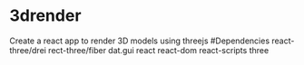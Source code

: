 # 3drender
Create a react app to render 3D models using threejs
#Dependencies
react-three/drei
rect-three/fiber
dat.gui
react
react-dom
react-scripts
three
